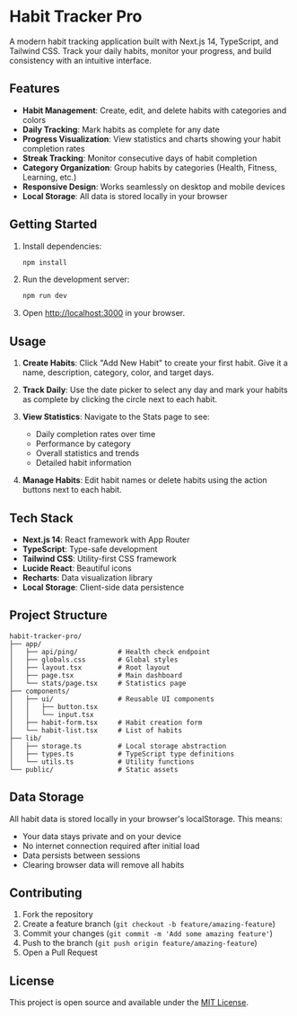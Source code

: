 # Habit Tracker Pro

A modern habit tracking application built with Next.js 14, TypeScript, and Tailwind CSS. Track your daily habits, monitor your progress, and build consistency with an intuitive interface.

## Features

- **Habit Management**: Create, edit, and delete habits with categories and colors
- **Daily Tracking**: Mark habits as complete for any date
- **Progress Visualization**: View statistics and charts showing your habit completion rates
- **Streak Tracking**: Monitor consecutive days of habit completion
- **Category Organization**: Group habits by categories (Health, Fitness, Learning, etc.)
- **Responsive Design**: Works seamlessly on desktop and mobile devices
- **Local Storage**: All data is stored locally in your browser

## Getting Started

1. Install dependencies:
   ```bash
   npm install
   ```

2. Run the development server:
   ```bash
   npm run dev
   ```

3. Open [http://localhost:3000](http://localhost:3000) in your browser.

## Usage

1. **Create Habits**: Click "Add New Habit" to create your first habit. Give it a name, description, category, color, and target days.

2. **Track Daily**: Use the date picker to select any day and mark your habits as complete by clicking the circle next to each habit.

3. **View Statistics**: Navigate to the Stats page to see:
   - Daily completion rates over time
   - Performance by category
   - Overall statistics and trends
   - Detailed habit information

4. **Manage Habits**: Edit habit names or delete habits using the action buttons next to each habit.

## Tech Stack

- **Next.js 14**: React framework with App Router
- **TypeScript**: Type-safe development
- **Tailwind CSS**: Utility-first CSS framework
- **Lucide React**: Beautiful icons
- **Recharts**: Data visualization library
- **Local Storage**: Client-side data persistence

## Project Structure

```
habit-tracker-pro/
├── app/
│   ├── api/ping/          # Health check endpoint
│   ├── globals.css        # Global styles
│   ├── layout.tsx         # Root layout
│   ├── page.tsx           # Main dashboard
│   └── stats/page.tsx     # Statistics page
├── components/
│   ├── ui/                # Reusable UI components
│   │   ├── button.tsx
│   │   └── input.tsx
│   ├── habit-form.tsx     # Habit creation form
│   └── habit-list.tsx     # List of habits
├── lib/
│   ├── storage.ts         # Local storage abstraction
│   ├── types.ts           # TypeScript type definitions
│   └── utils.ts           # Utility functions
└── public/                # Static assets
```

## Data Storage

All habit data is stored locally in your browser's localStorage. This means:
- Your data stays private and on your device
- No internet connection required after initial load
- Data persists between sessions
- Clearing browser data will remove all habits

## Contributing

1. Fork the repository
2. Create a feature branch (`git checkout -b feature/amazing-feature`)
3. Commit your changes (`git commit -m 'Add some amazing feature'`)
4. Push to the branch (`git push origin feature/amazing-feature`)
5. Open a Pull Request

## License

This project is open source and available under the [MIT License](LICENSE).
